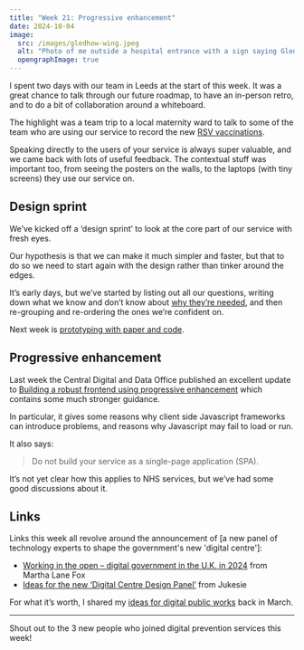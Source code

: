 ```yaml
---
title: "Week 21: Progressive enhancement"
date: 2024-10-04
image:
  src: /images/gledhow-wing.jpeg
  alt: "Photo of me outside a hospital entrance with a sign saying Gledhow Wing"
  opengraphImage: true
---
```


I spent two days with our team in Leeds at the start of this week. It was a great chance to talk through our future roadmap, to have an in-person retro, and to do a bit of collaboration around a whiteboard.

The highlight was a team trip to a local maternity ward to talk to some of the team who are using our service to record the new [RSV vaccinations](https://www.nhs.uk/vaccinations/rsv-vaccine/).

Speaking directly to the users of your service is always super valuable, and we came back with lots of useful feedback. The contextual stuff was important too, from seeing the posters on the walls, to the laptops (with tiny screens) they use our service on.

## Design sprint

We’ve kicked off a ‘design sprint’ to look at the core part of our service with fresh eyes.

Our hypothesis is that we can make it much simpler and faster, but that to do so we need to start again with the design rather than tinker around the edges.

It’s early days, but we’ve started by listing out all our questions, writing down what we know and don’t know about [why they’re needed](https://service-manual.nhs.uk/content/how-to-write-good-questions-for-forms/make-sure-you-need-each-question), and then re-grouping and re-ordering the ones we’re confident on.

Next week is [prototyping with paper and code](https://service-manual.nhs.uk/content/how-to-write-good-questions-for-forms/test-your-questions).

## Progressive enhancement

Last week the Central Digital and Data Office published an excellent update to [Building a robust frontend using progressive enhancement](
https://www.gov.uk/service-manual/technology/using-progressive-enhancement) which contains some much stronger guidance.

In particular, it gives some reasons why client side Javascript frameworks can introduce problems, and reasons why Javascript may fail to load or run.

It also says:

> Do not build your service as a single-page application (SPA).

It’s not yet clear how this applies to NHS services, but we’ve had some good discussions about it.

## Links

Links this week all revolve around the announcement of [a new panel of technology experts to shape the government's new 'digital centre']:

* [Working in the open – digital government in the U.K. in 2024](https://medium.com/@marthalanefox/digital-government-2024-2687912d3ec1) from Martha Lane Fox
* [Ideas for the new ‘Digital Centre Design Panel’](https://digitalbydefault.com/2024/10/02/ideas-for-the-new-digital-centre-design-panel/) from Jukesie

For what it’s worth, I shared my [ideas for digital public works](https://x-govuk.github.io/posts/digital-public-works-ideas/) back in March.

---

Shout out to the 3 new people who joined digital prevention services this week!
